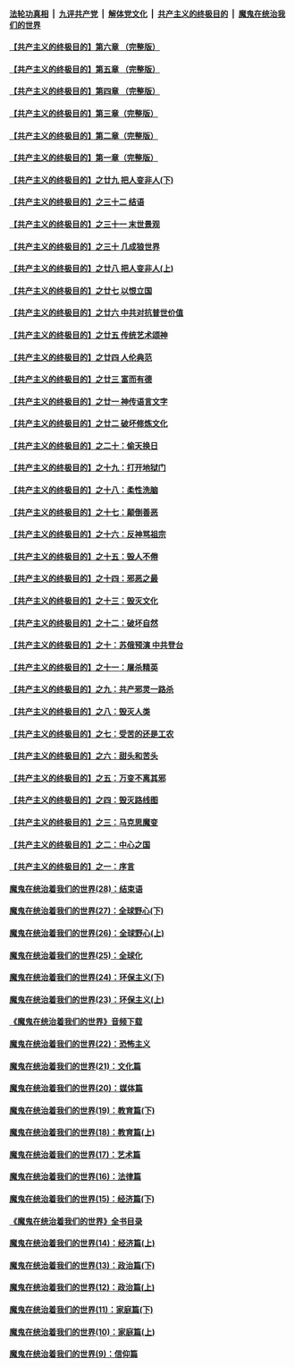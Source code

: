####  [法轮功真相](../../../../basic/blob/master/README.md?t=09120039) &nbsp;|&nbsp; [九评共产党](../../../../9ping.md/blob/master/README.md?t=09120039) &nbsp;|&nbsp; [解体党文化](../../../../jtdwh.md/blob/master/README.md?t=09120039)  &nbsp;|&nbsp; [共产主义的终极目的](../../../../gczydzjmd.md/blob/master/README.md?t=09120039) &nbsp;|&nbsp; [魔鬼在统治我们的世界](../../../../mgztzwmdsj.md/blob/master/README.md?t=09120039) 

#### [【共产主义的终极目的】第六章 （完整版）](../pages/nsc422/n11428913.md?t=09120039) 

#### [【共产主义的终极目的】第五章 （完整版）](../pages/nsc422/n11428912.md?t=09120039) 

#### [【共产主义的终极目的】第四章 （完整版）](../pages/nsc422/n11428907.md?t=09120039) 

#### [【共产主义的终极目的】第三章（完整版）](../pages/nsc422/n11428848.md?t=09120039) 

#### [【共产主义的终极目的】第二章（完整版）](../pages/nsc422/n11428831.md?t=09120039) 

#### [【共产主义的终极目的】第一章（完整版）](../pages/nsc422/n11417651.md?t=09120039) 

#### [【共产主义的终极目的】之廿九 把人变非人(下)](../pages/nsc422/n11344140.md?t=09120039) 

#### [【共产主义的终极目的】之三十二 结语](../pages/nsc422/n11360535.md?t=09120039) 

#### [【共产主义的终极目的】之三十一 末世景观](../pages/nsc422/n11351129.md?t=09120039) 

#### [【共产主义的终极目的】之三十 几成狼世界](../pages/nsc422/n11348280.md?t=09120039) 

#### [【共产主义的终极目的】之廿八 把人变非人(上)](../pages/nsc422/n11340492.md?t=09120039) 

#### [【共产主义的终极目的】之廿七 以恨立国](../pages/nsc422/n11336944.md?t=09120039) 

#### [【共产主义的终极目的】之廿六 中共对抗普世价值](../pages/nsc422/n11324785.md?t=09120039) 

#### [【共产主义的终极目的】之廿五 传统艺术颂神](../pages/nsc422/n11296396.md?t=09120039) 

#### [【共产主义的终极目的】之廿四 人伦典范](../pages/nsc422/n11296397.md?t=09120039) 

#### [【共产主义的终极目的】之廿三 富而有德](../pages/nsc422/n11283598.md?t=09120039) 

#### [【共产主义的终极目的】之廿一 神传语言文字](../pages/nsc422/n11263265.md?t=09120039) 

#### [【共产主义的终极目的】之廿二 破坏修炼文化](../pages/nsc422/n11245728.md?t=09120039) 

#### [【共产主义的终极目的】之二十：偷天换日](../pages/nsc422/n11238846.md?t=09120039) 

#### [【共产主义的终极目的】之十九：打开地狱门](../pages/nsc422/n11206376.md?t=09120039) 

#### [【共产主义的终极目的】之十八：柔性洗脑](../pages/nsc422/n11199994.md?t=09120039) 

#### [【共产主义的终极目的】之十七：颠倒善恶](../pages/nsc422/n11179782.md?t=09120039) 

#### [【共产主义的终极目的】之十六：反神骂祖宗](../pages/nsc422/n11166798.md?t=09120039) 

#### [【共产主义的终极目的】之十五：毁人不倦](../pages/nsc422/n11166792.md?t=09120039) 

#### [【共产主义的终极目的】之十四：邪恶之最](../pages/nsc422/n11150249.md?t=09120039) 

#### [【共产主义的终极目的】之十三：毁灭文化](../pages/nsc422/n11135227.md?t=09120039) 

#### [【共产主义的终极目的】之十二：破坏自然](../pages/nsc422/n11135214.md?t=09120039) 

#### [【共产主义的终极目的】之十：苏俄预演 中共登台](../pages/nsc422/n11118424.md?t=09120039) 

#### [【共产主义的终极目的】之十一：屠杀精英](../pages/nsc422/n11118442.md?t=09120039) 

#### [【共产主义的终极目的】之九：共产邪灵一路杀](../pages/nsc422/n11114139.md?t=09120039) 

#### [【共产主义的终极目的】之八：毁灭人类](../pages/nsc422/n11108503.md?t=09120039) 

#### [【共产主义的终极目的】之七：受苦的还是工农](../pages/nsc422/n11101809.md?t=09120039) 

#### [【共产主义的终极目的】之六：甜头和苦头](../pages/nsc422/n11096971.md?t=09120039) 

#### [【共产主义的终极目的】之五：万变不离其邪](../pages/nsc422/n11091285.md?t=09120039) 

#### [【共产主义的终极目的】之四：毁灭路线图](../pages/nsc422/n11086284.md?t=09120039) 

#### [【共产主义的终极目的】之三：马克思魔变](../pages/nsc422/n11061941.md?t=09120039) 

#### [【共产主义的终极目的】之二：中心之国](../pages/nsc422/n11047728.md?t=09120039) 

#### [【共产主义的终极目的】之一：序言](../pages/nsc422/n11086077.md?t=09120039) 

#### [魔鬼在统治着我们的世界(28)：结束语](../pages/nsc422/n10936246.md?t=09120039) 

#### [魔鬼在统治着我们的世界(27)：全球野心(下)](../pages/nsc422/n10928319.md?t=09120039) 

#### [魔鬼在统治着我们的世界(26)：全球野心(上)](../pages/nsc422/n10900318.md?t=09120039) 

#### [魔鬼在统治着我们的世界(25)：全球化](../pages/nsc422/n10788205.md?t=09120039) 

#### [魔鬼在统治着我们的世界(24)：环保主义(下)](../pages/nsc422/n10695307.md?t=09120039) 

#### [魔鬼在统治着我们的世界(23)：环保主义(上)](../pages/nsc422/n10688613.md?t=09120039) 

#### [《魔鬼在统治着我们的世界》音频下载](../pages/nsc422/n10635553.md?t=09120039) 

#### [魔鬼在统治着我们的世界(22)：恐怖主义](../pages/nsc422/n10614727.md?t=09120039) 

#### [魔鬼在统治着我们的世界(21)：文化篇](../pages/nsc422/n10597706.md?t=09120039) 

#### [魔鬼在统治着我们的世界(20)：媒体篇](../pages/nsc422/n10586579.md?t=09120039) 

#### [魔鬼在统治着我们的世界(19)：教育篇(下)](../pages/nsc422/n10564808.md?t=09120039) 

#### [魔鬼在统治着我们的世界(18)：教育篇(上)](../pages/nsc422/n10526970.md?t=09120039) 

#### [魔鬼在统治着我们的世界(17)：艺术篇](../pages/nsc422/n10499093.md?t=09120039) 

#### [魔鬼在统治着我们的世界(16)：法律篇](../pages/nsc422/n10485969.md?t=09120039) 

#### [魔鬼在统治着我们的世界(15)：经济篇(下)](../pages/nsc422/n10469975.md?t=09120039) 

#### [《魔鬼在统治着我们的世界》全书目录](../pages/nsc422/n10464261.md?t=09120039) 

#### [魔鬼在统治着我们的世界(14)：经济篇(上)](../pages/nsc422/n10457370.md?t=09120039) 

#### [魔鬼在统治着我们的世界(13)：政治篇(下)](../pages/nsc422/n10448270.md?t=09120039) 

#### [魔鬼在统治着我们的世界(12)：政治篇(上)](../pages/nsc422/n10444576.md?t=09120039) 

#### [魔鬼在统治着我们的世界(11)：家庭篇(下)](../pages/nsc422/n10440961.md?t=09120039) 

#### [魔鬼在统治着我们的世界(10)：家庭篇(上)](../pages/nsc422/n10435448.md?t=09120039) 

#### [魔鬼在统治着我们的世界(9)：信仰篇](../pages/nsc422/n10432159.md?t=09120039) 


